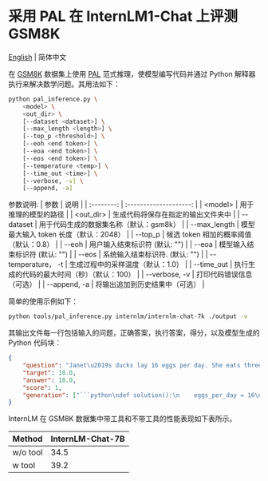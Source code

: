# 采用 PAL 在 InternLM1-Chat 上评测 GSM8K

[English](pal_inference.md) | 简体中文

在 [GSM8K](https://huggingface.co/datasets/gsm8k) 数据集上使用 [PAL](https://github.com/reasoning-machines/pal) 范式推理，使模型编写代码并通过 Python 解释器执行来解决数学问题。其用法如下：

```bash
python pal_inference.py \
    <model> \
    <out_dir> \
    [--dataset <dataset>] \
    [--max_length <length>] \
    [--top_p <threshold>] \
    [--eoh <end token>] \
    [--eoa <end token>] \
    [--eos <end token>] \
    [--temperature <temp>] \
    [--time_out <time>] \
    [--verbose, -v] \
    [--append, -a]
```

参数说明:
|   参数   |        说明        |
| :--------: | :--------------------: |
|   \<model\>                     | 用于推理的模型的路径 |
|   \<out_dir\>                   | 生成代码将保存在指定的输出文件夹中 |
|   --dataset <dataset>         | 用于代码生成的数据集名称（默认：gsm8k） |
|   --max_length <length>       | 模型最大输入 token 长度（默认：2048） |
|   --top_p <threshold>         | 候选 token 相加的概率阈值（默认：0.8） |
|   --eoh <end token>           | 用户输入结束标识符 (默认: "")  |
|   --eoa <end token>           | 模型输入结束标识符 (默认: "")  |
|   --eos <end token>           | 系统输入结束标识符. (默认: "")  |
|   --temperature， -t <temp>   | 生成过程中的采样温度（默认：1.0） |
|   --time_out <time>           | 执行生成的代码的最大时间（秒）（默认：100） |
|   --verbose, -v               | 打印代码错误信息（可选） |
|   --append, -a                | 将输出追加到历史结果中（可选） |

简单的使用示例如下：

```bash
python tools/pal_inference.py internlm/internlm-chat-7k ./output -v
```

其输出文件每一行包括输入的问题，正确答案，执行答案，得分，以及模型生成的 Python 代码块：

````json
{
    "question": "Janet\u2019s ducks lay 16 eggs per day. She eats three for breakfast every morning and bakes muffins for her friends every day with four. She sells the remainder at the farmers' market daily for $2 per fresh duck egg. How much in dollars does she make every day at the farmers' market?",
    "target": 18.0,
    "answer": 18.0,
    "score": 1,
    "generation": ["```python\ndef solution():\n    eggs_per_day = 16\n    eggs_per_breakfast = 3\n    eggs_per_muffin = 4\n    eggs_used = eggs_per_day - eggs_per_breakfast - eggs_per_muffin\n    eggs_sold = eggs_used\n    price_per_egg = 2\n    eggs_made = eggs_sold * price_per_egg\n    result = eggs_made\n    return result\n```"]
}
````

InternLM 在 GSM8K 数据集中带工具和不带工具的性能表现如下表所示。

| Method   | **InternLM-Chat-7B** |
| -------- | -------------------- |
| w/o tool | 34.5                 |
| w tool   | 39.2                 |
